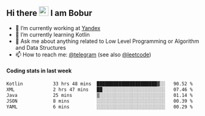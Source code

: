 ## Hi there <img src="https://media.giphy.com/media/hvRJCLFzcasrR4ia7z/giphy.gif" width="25px" height="25px"> I am Bobur

- 💼 I’m currently working at [Yandex](https://yandex.ru/)
- 🌱 I’m currently learning Kotlin
- 💬 Ask me about anything related to Low Level Programming or Algorithm and Data Structures
- 📫 How to reach me: [@telegram](https://t.me/octoant) (see also [@leetcode](https://leetcode.com/octoant/))    

#### Coding stats in last week

<!--START_SECTION:waka-->

```txt
Kotlin           33 hrs 48 mins  ██████████████████████▓░░   90.52 %
XML              2 hrs 47 mins   ██░░░░░░░░░░░░░░░░░░░░░░░   07.46 %
Java             25 mins         ▒░░░░░░░░░░░░░░░░░░░░░░░░   01.14 %
JSON             8 mins          ░░░░░░░░░░░░░░░░░░░░░░░░░   00.39 %
YAML             6 mins          ░░░░░░░░░░░░░░░░░░░░░░░░░   00.29 %
```

<!--END_SECTION:waka-->
